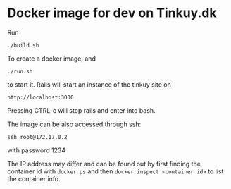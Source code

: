 # Docker image for dev on Tinkuy.dk

Run

    ./build.sh

To create a docker image, and

    ./run.sh

to start it.  Rails will start an instance of the tinkuy site on

    http://localhost:3000

Pressing CTRL-c will stop rails and enter into bash.

The image can be also accessed through ssh:

    ssh root@172.17.0.2

with password 1234

The IP address may differ and can be found out by first finding the container
id with `docker ps` and then `docker inspect <container id>` to list the container
info.

